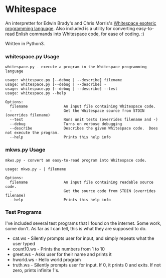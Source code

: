 # Whitespace
An interpretter for Edwin Brady's and Chris Morris's [Whitespace esoteric programming language](https://en.wikipedia.org/wiki/Whitespace_(programming_language)).  Also included is a utility for converting
easy-to-read Enlish commands into Whitespace code, for ease of coding.  :)

Written in Python3.

### whitespace.py Usage
```
whitespace.py - execute a program in the Whitespace programming language

usage: whitespace.py [--debug | --describe] filename
usage: whitespace.py [--debug | --describe] -
usage: whitespace.py [--debug | --describe] --test
usage: whitespace.py --help

Options:
  filename                An input file containing Whitespace code.
  -                       Get the Whitespace source from STDIN (overrides filename)
  --test                  Runs unit tests (overrides filename and -)
  --debug                 Turns on verbose debugging
  --describe              Describes the given Whitespace code.  Does not execute the program.
  --help                  Prints this help info
```

### mkws.py Usage
```
mkws.py - convert an easy-to-read program into Whitespace code.

usage: mkws.py - | filename

Options:
  filename                An input file containing readable source code.
  -                       Get the source code from STDIN (overrides filename)
  --help                  Prints this help info
```

### Test Programs
I've included several test programs that I found on the internet.  Some work, some don't.  As far as I can tell, this is what they are supposed to do.
- cat.ws - Silently prompts user for input, and simply repeats what the user typed
- count10.ws - Prints the numbers from 1 to 10
- greet.ws - Asks user for their name and prints it
- hworld.ws - Hello world program
- truth.ws - Silently prompts user for input.  If 0, it prints 0 and exits.  If not zero, prints infinite 1's.
